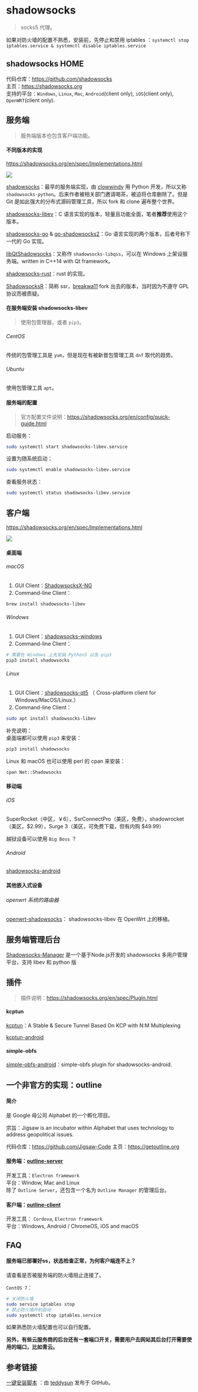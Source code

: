 
# shadowsocks

> socks5 代理。

如果对防火墙的配置不熟悉，安装前，先停止和禁用 iptables ：`systemctl stop iptables.service & systemctl disable iptables.service`    

## shadowsocks HOME

代码仓库：https://github.com/shadowsocks  
主页：https://shadowsocks.org  
支持的平台：`Windows`, `Linux`, `Mac`, `Android`(client only), `iOS`(client only), `OpenWRT`(client only).   

## 服务端

> 服务端版本也包含客户端功能。

#### 不同版本的实现

https://shadowsocks.org/en/spec/Implementations.html

![](media/15448975885353.jpg)


[shadowsocks](https://github.com/shadowsocks/shadowsocks)：最早的服务端实现，由 [clowwindy](https://github.com/clowwindy) 用 Python 开发，所以又称 `shadowsocks-python`。后来作者被相关部门邀请喝茶，被迫将仓库删除了。但是 Git 是如此强大的分布式源码管理工具，所以 fork 和 clone 遍布整个世界。  

[shadowsocks-libev](https://github.com/shadowsocks/shadowsocks-libev)：C 语言实现的版本，轻量且功能全面，笔者**推荐**使用这个版本。  

[shadowsocks-go](https://github.com/shadowsocks/shadowsocks-go) & [go-shadowsocks2](https://github.com/shadowsocks/go-shadowsocks2)：Go 语言实现的两个版本，后者号称下一代的 Go 实现。    

[libQtShadowsocks](https://github.com/shadowsocks/libQtShadowsocks)：又称作 `shadowsocks-libqss`，可以在 Windows 上架设服务端。written in C++14 with Qt framework。   

[shadowsocks-rust](https://github.com/shadowsocks/shadowsocks-rust)：rust 的实现。

[ShadowsocksR](https://github.com/shadowsocksr-backup/shadowsocksr)：简称 ssr，[breakwa11](https://github.com/breakwa11) fork 出去的版本，当时因为不遵守 GPL 协议而被质疑。  

#### 在服务端安装 shadowsocks-libev

> 使用包管理器，或者 `pip3`。

###### CentOS

传统的包管理工具是 `yum`，但是现在有被新晋包管理工具 `dnf` 取代的趋势。  

###### Ubuntu

使用包管理工具 `apt`。

#### 服务端的配置

> 官方配置文件说明：https://shadowsocks.org/en/config/quick-guide.html

启动服务：  

```bash
sudo systemctl start shadowsocks-libev.service
```

设置为随系统启动：  

```bash
sudo systemctl enable shadowsocks-libev.service
```

查看服务状态：  

```bash
sudo systemctl status shadowsocks-libev.service
```

## 客户端

https://shadowsocks.org/en/spec/Implementations.html

![](media/15448976148634.jpg)


#### 桌面端

###### macOS
1. GUI Client：[ShadowsocksX-NG](https://github.com/shadowsocks/ShadowsocksX-NG/releases)   
2. Command-line Client：

```bash
brew install shadowsocks-libev
```

###### Windows
1. GUI Client：[shadowsocks-windows](https://github.com/shadowsocks/shadowsocks-windows/releases)
2. Command-line Client：

```bash
# 需要在 Windows 上先安装 Python3 以及 pip3 
pip3 install shadowsocks
```

###### Linux
1. GUI Client：[shadowsocks-qt5](https://github.com/shadowsocks/shadowsocks-qt5) （ Cross-platform client for Windows/MacOS/Linux.）
2. Command-line Client：

```bash
sudo apt install shadowsocks-libev
```

补充说明：  
桌面端都可以使用 `pip3` 来安装：  

```bash
pip3 install shadowsocks
```

Linux 和 macOS 也可以使用 perl 的 cpan 来安装：  

```bash
cpan Net::Shadowsocks
```

#### 移动端

###### iOS

SuperRocket（中区，￥6），SsrConnectPro（美区，免费），shadowrocket（美区，\$2.99），Surge 3（美区，可免费下载，但有内购 \$49.99）

越狱设备可以使用 `Big Boss` ？

###### Android

[shadowsocks-android](https://github.com/shadowsocks/shadowsocks-android/releases)

#### 其他嵌入式设备

###### openwrt 系统的路由器

[openwrt-shadowsocks](https://github.com/shadowsocks/openwrt-shadowsocks)： shadowsocks-libev 在 OpenWrt 上的移植。 


## 服务端管理后台

[Shadowsocks-Manager](https://github.com/shadowsocks/shadowsocks-manager) 是一个基于Node.js开发的 shadowsocks 多用户管理平台，支持 libev 和 python 版

## 插件

> 插件说明：https://shadowsocks.org/en/spec/Plugin.html

#### kcptun

[kcptun](https://github.com/xtaci/kcptun)：A Stable & Secure Tunnel Based On KCP with N:M Multiplexing

[kcptun-android](https://github.com/shadowsocks/kcptun-android)

#### simple-obfs

[simple-obfs-android](https://github.com/shadowsocks/simple-obfs-android)：simple-obfs plugin for shadowsocks-android.

## 一个非官方的实现：outline

#### 简介

是 Google 母公司 Alphabet 的一个孵化项目。

宗旨：Jigsaw is an incubator within Alphabet that uses technology to address geopolitical issues.

代码仓库：https://github.com/Jigsaw-Code
主页：https://getoutline.org

#### 服务端：[outline-server](https://github.com/Jigsaw-Code/outline-server)

开发工具：`Electron framework`    
平台：Window, Mac and Linux   
除了 `Outline Server`，还包含一个名为 `Outline Manager` 的管理后台。  

#### 客户端：[outline-client](https://github.com/Jigsaw-Code/outline-client)

开发工具： `Cordova`, `Electron framework`   
平台：Windows, Android / ChromeOS, iOS and macOS    


## FAQ

#### 服务端已部署好ss，状态检查正常，为何客户端连不上？

请查看是否被服务端的防火墙阻止连接了。

`CentOS 7`：  

```bash
# 关闭防火墙
sudo service iptables stop
# 禁止防火墙开机启动
sudo systemctl stop iptables.service
```

如果熟悉防火墙配置也可以自行配置。  

**另外，有些云服务商的后台还有一套端口开关，需要用户去网站其后台打开需要使用的端口，比如青云。**

## 参考链接

[一键安装脚本](https://github.com/teddysun/shadowsocks_install) ：由 [teddysun](https://github.com/teddysun) 发布于 GitHub。




